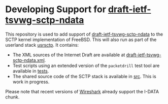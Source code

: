 # Developing Support for [draft-ietf-tsvwg-sctp-ndata](https://tools.ietf.org/html/draft-ietf-tsvwg-sctp-ndata)

This repository is used to add support of [draft-ietf-tsvwg-sctp-ndata](https://tools.ietf.org/html/draft-ietf-tsvwg-sctp-ndata)
to the SCTP kernel implementation of FreeBSD. This will also run as part of the userland stack [usrsctp](https://github.com/sctplab/usrsctp).
It contains:
* The XML sources of the Internet Draft are available at [draft-ietf-tsvwg-sctp-ndata.xml](draft-ietf-tsvwg-sctp-ndata.xml).
* Test scripts using an extended version of the `packetdrill` test tool are available in [tests](tests/README.md).
* The shared source code of the SCTP stack is available in [src](src/README.md). This is work in progress.

Please note that recent versions of [Wireshark](https://www.wireshark.org) already support the I-DATA chunk.
